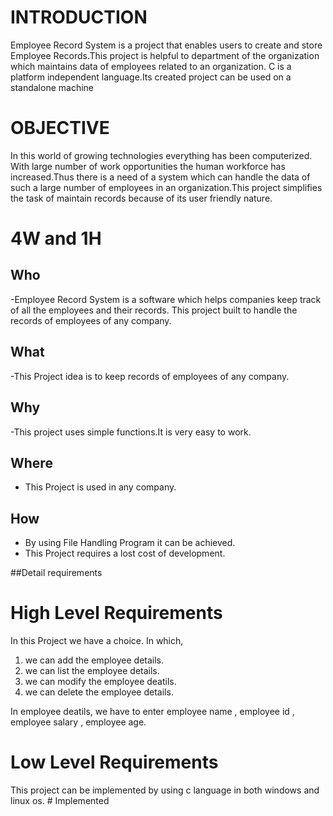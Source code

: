 # INTRODUCTION

Employee Record System is a project that enables users to create and store Employee Records.This project is helpful to department of the organization which maintains data of employees related to an organization.
C is a platform independent language.Its created project can be used on a standalone machine 

# OBJECTIVE

In this world of growing technologies everything has been computerized. With large number of work opportunities the human workforce has increased.Thus there is a need of a system which can handle the data of such a large number of employees in an organization.This project simplifies the task of maintain records because of its user friendly nature.

# 4W and 1H

## Who
-Employee Record System is a software which helps companies keep track of all the employees and their records. This project built to handle the records of employees of    any company.

## What
-This Project idea is to keep records of employees of any company.

## Why
-This project uses simple functions.It is very easy to work.

## Where
- This Project is used in any company.
## How
- By using File Handling Program it can be achieved.
- This Project requires a lost cost of development.

##Detail requirements
# High Level Requirements
  In this Project we have a choice. In which, 
  1. we can add the employee details. 
  2. we can list the employee details.
  3. we can modify the employee deatils.
  4. we can delete the employee details.
  
  In employee deatils, we have to enter employee name , employee id , employee salary , employee age.
  
 # Low Level Requirements
  This project can be implemented by using c language in both windows and linux os. # Implemented
  


